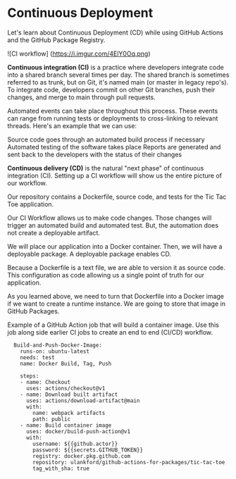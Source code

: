 # Continuous Deployment

Let's learn about Continuous Deployment (CD) while using GitHub Actions and the GitHub Package Registry.

![CI workflow]
(https://i.imgur.com/4ElY0Oq.png)

**Continuous integration (CI)** is a practice where developers integrate code into a shared branch several times per day. The shared branch is sometimes referred to as trunk, but on Git, it's named main (or master in legacy repo's). To integrate code, developers commit on other Git branches, push their changes, and merge to main through pull requests.

Automated events can take place throughout this process. These events can range from running tests or deployments to cross-linking to relevant threads. Here's an example that we can use:

Source code goes through an automated build process if necessary
Automated testing of the software takes place
Reports are generated and sent back to the developers with the status of their changes

**Continuous delivery (CD)** is the natural "next phase" of continuous integration (CI). Setting up a CI workflow will show us the entire picture of our workflow.

Our repository contains a Dockerfile, source code, and tests for the Tic Tac Toe application.

Our CI Workflow allows us to make code changes. Those changes will trigger an automated build and automated test. But, the automation does not create a deployable artifact.

We will place our application into a Docker container. Then, we will have a deployable package. A deployable package enables CD.

Because a Dockerfile is a text file, we are able to version it as source code. This configuration as code allowing us a single point of truth for our application.

As you learned above, we need to turn that Dockerfile into a Docker image if we want to create a runtime instance. We are going to store that image in GitHub Packages.

Example of a GitHub Action job that will build a container image. Use this job along side earlier CI jobs to create an end to end (CI/CD) workflow.

```
  Build-and-Push-Docker-Image:
    runs-on: ubuntu-latest
    needs: test
    name: Docker Build, Tag, Push

    steps:
    - name: Checkout
      uses: actions/checkout@v1
    - name: Download built artifact
      uses: actions/download-artifact@main
      with:
        name: webpack artifacts
        path: public
    - name: Build container image
      uses: docker/build-push-action@v1
      with:
        username: ${{github.actor}}
        password: ${{secrets.GITHUB_TOKEN}}
        registry: docker.pkg.github.com
        repository: ulankford/github-actions-for-packages/tic-tac-toe
        tag_with_sha: true
 ````


